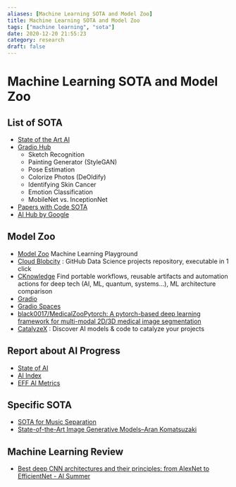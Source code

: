 ```yaml
---
aliases: [Machine Learning SOTA and Model Zoo]
title: Machine Learning SOTA and Model Zoo
tags: ["machine learning", "sota"]
date: 2020-12-20 21:55:23
category: research
draft: false
---
```


# Machine Learning SOTA and Model Zoo

## List of SOTA

- [State of the Art AI](https://www.stateoftheart.ai/)
- [Gradio Hub](https://gradiohub.com/)
    - Sketch Recognition
    - Painting Generator (StyleGAN)
    - Pose Estimation
    - Colorize Photos (DeOldify)
    - Identifying Skin Cancer
    - Emotion Classification
    - MobileNet vs. InceptionNet
- [Papers with Code SOTA](https://paperswithcode.com/sota)
- [AI Hub by Google](https://aihub.cloud.google.com/s?category=notebook)

## Model Zoo

- [Model Zoo](https://modelzoo.dev/) Machine Learning Playground
- [Cloud Blobcity](https://cloud.blobcity.com/#/ps/explore) : GitHub Data Science projects repository, executable in 1 click
- [CKnowledge](https://cknowledge.io/) Find portable workflows, reusable artifacts and automation actions for deep tech (AI, ML, quantum, systems...), ML architecture comparison
- [Gradio](https://github.com/gradio-app/gradio)
- [Gradio Spaces](https://huggingface.co/spaces)
- [black0017/MedicalZooPytorch: A pytorch-based deep learning framework for multi-modal 2D/3D medical image segmentation](https://github.com/black0017/MedicalZooPytorch)
- [CatalyzeX](https://www.catalyzex.com/) : Discover AI models & code to catalyze your projects

## Report about AI Progress

- [State of AI](https://www.stateof.ai/)
- [AI Index](https://hai.stanford.edu/research/ai-index-2019)
- [EFF AI Metrics](https://www.eff.org/ai/metrics)

## Specific SOTA

- [SOTA for Music Separation](https://paperswithcode.com/sota/music-source-separation-on-musdb18)
- [State-of-the-Art Image Generative Models–Aran Komatsuzaki](https://arankomatsuzaki.wordpress.com/2021/03/04/state-of-the-art-image-generative-models/)

## Machine Learning Review

- [Best deep CNN architectures and their principles: from AlexNet to EfficientNet - AI Summer](https://theaisummer.com/cnn-architectures/)

